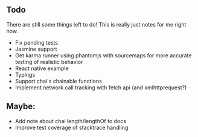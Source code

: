 ## Todo

There are still some things left to do! This is really just notes for me right now.

- Fix pending tests
- Jasmine support
- Get karma runner using phantomjs with sourcemaps for more accurate testing of realistic behavior
- React native example
- Typings
- Support chai's chainable functions
- Implement network call tracking with fetch api (and xmlhttprequest?)

## Maybe:
- Add note about chai length/lengthOf to docs
- Improve test coverage of stacktrace handling
